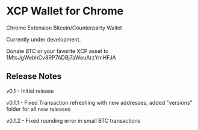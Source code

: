 # XCP Wallet for Chrome

Chrome Extension Bitcoin/Counterparty Wallet

Currently under development.

Donate BTC or your favorite XCP asset to 1MtsJgWebhCv8RP7ADBj7aWeuArzYmHFJA

## Release Notes

v0.1 - Initial release

v0.1.1 - Fixed Transaction refreshing with new addresses, added "versions" folder for all new releases

v0.1.2 - Fixed rounding error in small BTC transactions

